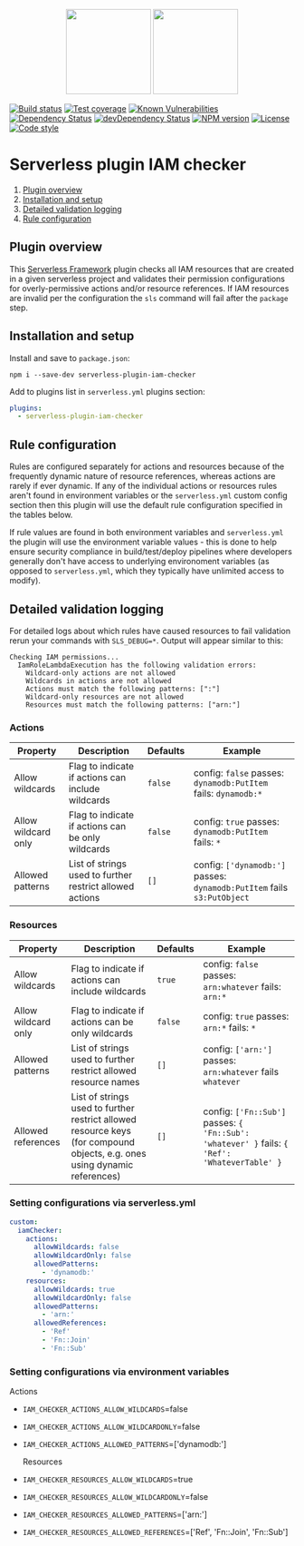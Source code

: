 <p align="center">
  <img height="150" src="https://avatars0.githubusercontent.com/u/36457275?s=400&u=16d355f384ed7f8e0655b7ed1d70ff2e411690d8&v=4e">
  <img height="150" src="https://user-images.githubusercontent.com/2955468/44874521-6cb2c980-ac69-11e8-936b-b02a3519c4ec.png">
</p>

[![Build status][build-badge]][build-badge-url]
[![Test coverage][coverage-badge]][coverage-badge-url]
[![Known Vulnerabilities][vulnerability-badge]][vulnerability-badge-url]
[![Dependency Status][dependency-badge]][dependency-badge-url]
[![devDependency Status][dev-dependency-badge]][dev-dependency-badge-url]
[![NPM version][latest-version-badge]][latest-version-badge-url]
[![License][license-badge]][license-badge-url]
[![Code style][formatter-badge]][formatter-badge-url]

# Serverless plugin IAM checker

1. [Plugin overview](#plugin-overview)
1. [Installation and setup](#installation)
1. [Detailed validation logging](#detailed-validation-logging)
1. [Rule configuration](#setup-and-configuration)

## Plugin overview

This [Serverless Framework](https://github.com/serverless/serverless) plugin checks all IAM resources that are created in a given serverless project and validates their permission configurations for overly-permissive actions and/or resource references. If IAM resources are invalid per the configuration the `sls` command will fail after the `package` step.

## Installation and setup

Install and save to `package.json`:

`npm i --save-dev serverless-plugin-iam-checker`

Add to plugins list in `serverless.yml` plugins section:

```yml
plugins:
  - serverless-plugin-iam-checker
```

## Rule configuration

Rules are configured separately for actions and resources because of the frequently dynamic nature of resource references, whereas actions are rarely if ever dynamic. If any of the individual actions or resources rules aren't found in environment variables or the `serverless.yml` custom config section then this plugin will use the default rule configuration specified in the tables below.

If rule values are found in both environment variables and `serverless.yml` the plugin will use the environment variable values - this is done to help ensure security compliance in build/test/deploy pipelines where developers generally don't have access to underlying environoment variables (as opposed to `serverless.yml`, which they typically have unlimited access to modify).

## Detailed validation logging

For detailed logs about which rules have caused resources to fail validation rerun your commands with `SLS_DEBUG=*`. Output will appear similar to this:

```
Checking IAM permissions...
  IamRoleLambdaExecution has the following validation errors:
    Wildcard-only actions are not allowed
    Wildcards in actions are not allowed
    Actions must match the following patterns: [":"]
    Wildcard-only resources are not allowed
    Resources must match the following patterns: ["arn:"]
```

### Actions

| Property            | Description                                              | Defaults | Example                                                                 |
| ------------------- | -------------------------------------------------------- | -------- | ----------------------------------------------------------------------- |
| Allow wildcards     | Flag to indicate if actions can include wildcards        | `false`  | config: `false` passes: `dynamodb:PutItem` fails: `dynamodb:*`          |
| Allow wildcard only | Flag to indicate if actions can be only wildcards        | `false`  | config: `true` passes: `dynamodb:PutItem` fails: `*`                    |
| Allowed patterns    | List of strings used to further restrict allowed actions | `[]`     | config: `['dynamodb:']` passes: `dynamodb:PutItem` fails `s3:PutObject` |

### Resources

| Property            | Description                                                                                                               | Defaults | Example                                                                                       |
| ------------------- | ------------------------------------------------------------------------------------------------------------------------- | -------- | --------------------------------------------------------------------------------------------- |
| Allow wildcards     | Flag to indicate if actions can include wildcards                                                                         | `true`   | config: `false` passes: `arn:whatever` fails: `arn:*`                                         |
| Allow wildcard only | Flag to indicate if actions can be only wildcards                                                                         | `false`  | config: `true` passes: `arn:*` fails: `*`                                                     |
| Allowed patterns    | List of strings used to further restrict allowed resource names                                                           | `[]`     | config: `['arn:']` passes: `arn:whatever` fails `whatever`                                    |
| Allowed references  | List of strings used to further restrict allowed resource keys (for compound objects, e.g. ones using dynamic references) | `[]`     | config: `['Fn::Sub']` passes: `{ 'Fn::Sub': 'whatever' }` fails: `{ 'Ref': 'WhateverTable' }` |

### Setting configurations via serverless.yml

```yml
custom:
  iamChecker:
    actions:
      allowWildcards: false
      allowWildcardOnly: false
      allowedPatterns:
        - 'dynamodb:'
    resources:
      allowWildcards: true
      allowWildcardOnly: false
      allowedPatterns:
        - 'arn:'
      allowedReferences:
        - 'Ref'
        - 'Fn::Join'
        - 'Fn::Sub'
```

### Setting configurations via environment variables

Actions

- `IAM_CHECKER_ACTIONS_ALLOW_WILDCARDS`=false
- `IAM_CHECKER_ACTIONS_ALLOW_WILDCARDONLY`=false
- `IAM_CHECKER_ACTIONS_ALLOWED_PATTERNS`=['dynamodb:']

  Resources

- `IAM_CHECKER_RESOURCES_ALLOW_WILDCARDS`=true
- `IAM_CHECKER_RESOURCES_ALLOW_WILDCARDONLY`=false
- `IAM_CHECKER_RESOURCES_ALLOWED_PATTERNS`=['arn:']
- `IAM_CHECKER_RESOURCES_ALLOWED_REFERENCES`=['Ref', 'Fn::Join', 'Fn::Sub']

[build-badge]: https://circleci.com/gh/manwaring/serverless-plugin-iam-checker.svg?style=shield&circle-token=1a965ecc2e543ea066f490fed6e2cca837d74f0d
[build-badge-url]: https://circleci.com/gh/manwaring/serverless-plugin-iam-checker
[coverage-badge]: https://codecov.io/gh/manwaring/serverless-plugin-iam-checker/branch/master/graph/badge.svg
[coverage-badge-url]: https://codecov.io/gh/manwaring/serverless-plugin-iam-checker
[dependency-badge]: https://david-dm.org/manwaring/serverless-plugin-iam-checker.svg
[dependency-badge-url]: https://david-dm.org/manwaring/serverless-plugin-iam-checker
[dev-dependency-badge]: https://david-dm.org/manwaring/serverless-plugin-iam-checker/dev-status.svg
[dev-dependency-badge-url]: https://david-dm.org/manwaring/serverless-plugin-iam-checker?type=dev
[formatter-badge]: https://img.shields.io/badge/code_style-prettier-ff69b4.svg?style=flat-square
[formatter-badge-url]: #badge
[license-badge]: https://img.shields.io/npm/l/serverless-plugin-iam-checker.svg
[license-badge-url]: https://www.npmjs.com/package/serverless-plugin-iam-checker
[vulnerability-badge]: https://snyk.io/test/github/manwaring/serverless-plugin-iam-checker/badge.svg?targetFile=package.json
[vulnerability-badge-url]: https://snyk.io/test/github/manwaring/serverless-plugin-iam-checker?targetFile=package.json
[latest-version-badge]: https://img.shields.io/npm/v/serverless-plugin-iam-checker/latest.svg
[latest-version-badge-url]: https://npmjs.com/package/serverless-plugin-iam-checker
